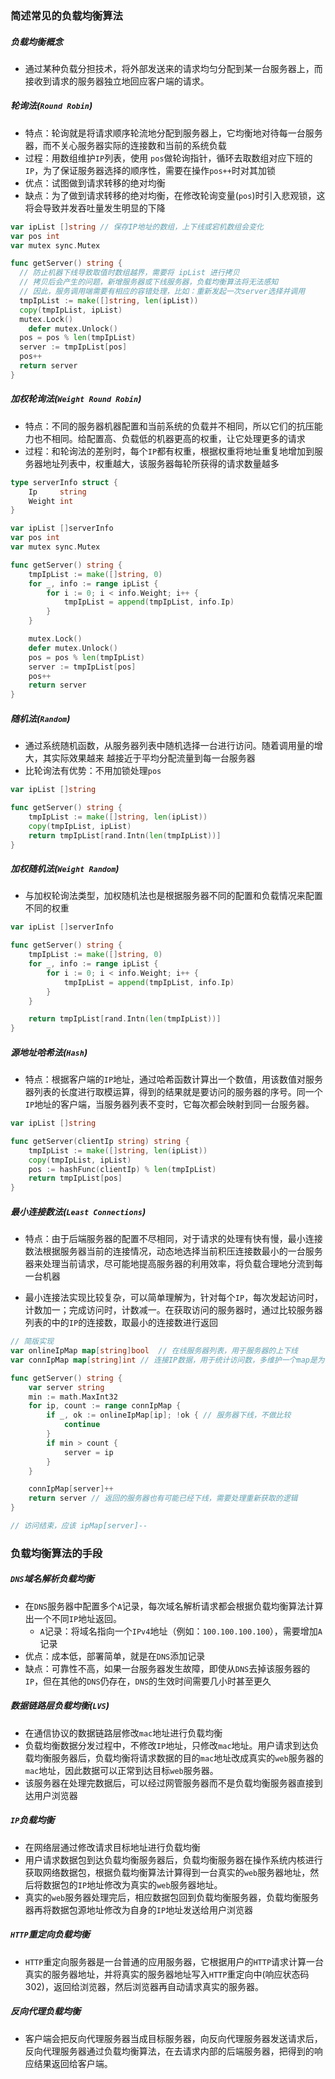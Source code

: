 ### 简述常见的负载均衡算法

##### 负载均衡概念

- 通过某种负载分担技术，将外部发送来的请求均匀分配到某一台服务器上，而接收到请求的服务器独立地回应客户端的请求。

##### 轮询法(`Round Robin`)

- 特点：轮询就是将请求顺序轮流地分配到服务器上，它均衡地对待每一台服务器，而不关心服务器实际的连接数和当前的系统负载
- 过程：用数组维护`IP`列表，使用 `pos`做轮询指针，循环去取数组对应下班的`IP`，为了保证服务器选择的顺序性，需要在操作`pos++`时对其加锁
- 优点：试图做到请求转移的绝对均衡
- 缺点：为了做到请求转移的绝对均衡，在修改轮询变量(`pos`)时引入悲观锁，这将会导致并发吞吐量发生明显的下降

```go
var ipList []string // 保存IP地址的数组，上下线或宕机数组会变化
var pos int
var mutex sync.Mutex

func getServer() string {
  // 防止机器下线导致取值时数组越界，需要将 ipList 进行拷贝
  // 拷贝后会产生的问题，新增服务器或下线服务器，负载均衡算法将无法感知
  // 因此，服务调用端需要有相应的容错处理，比如：重新发起一次server选择并调用
  tmpIpList := make([]string, len(ipList))
  copy(tmpIpList, ipList)
  mutex.Lock()
	defer mutex.Unlock()
  pos = pos % len(tmpIpList) 
  server := tmpIpList[pos]
  pos++
  return server
}
```

##### 加权轮询法(`Weight Round Robin`)

- 特点：不同的服务器机器配置和当前系统的负载并不相同，所以它们的抗压能力也不相同。给配置高、负载低的机器更高的权重，让它处理更多的请求
- 过程：和轮询法的差别时，每个`IP`都有权重，根据权重将地址重复地增加到服务器地址列表中，权重越大，该服务器每轮所获得的请求数量越多

```go
type serverInfo struct {
	Ip     string
	Weight int
}

var ipList []serverInfo
var pos int
var mutex sync.Mutex

func getServer() string {
	tmpIpList := make([]string, 0)
	for _, info := range ipList {
		for i := 0; i < info.Weight; i++ {
			tmpIpList = append(tmpIpList, info.Ip)
		}
	}

	mutex.Lock()
	defer mutex.Unlock()
	pos = pos % len(tmpIpList)
	server := tmpIpList[pos]
	pos++
	return server
}
```

##### 随机法(`Random`)

- 通过系统随机函数，从服务器列表中随机选择一台进行访问。随着调用量的增大，其实际效果越来 越接近于平均分配流量到每一台服务器
- 比轮询法有优势：不用加锁处理`pos`

```go
var ipList []string

func getServer() string {
	tmpIpList := make([]string, len(ipList))
	copy(tmpIpList, ipList)
	return tmpIpList[rand.Intn(len(tmpIpList))]
}
```

##### 加权随机法(`Weight Random`)

- 与加权轮询法类型，加权随机法也是根据服务器不同的配置和负载情况来配置不同的权重

```go
var ipList []serverInfo

func getServer() string {
	tmpIpList := make([]string, 0)
	for _, info := range ipList {
		for i := 0; i < info.Weight; i++ {
			tmpIpList = append(tmpIpList, info.Ip)
		}
	}

	return tmpIpList[rand.Intn(len(tmpIpList))]
}
```

##### 源地址哈希法(`Hash`)

- 特点：根据客户端的`IP`地址，通过哈希函数计算出一个数值，用该数值对服务器列表的长度进行取模运算，得到的结果就是要访问的服务器的序号。同一个`IP`地址的客户端，当服务器列表不变时，它每次都会映射到同一台服务器。

```go
var ipList []string

func getServer(clientIp string) string {
	tmpIpList := make([]string, len(ipList))
	copy(tmpIpList, ipList)
	pos := hashFunc(clientIp) % len(tmpIpList)
	return tmpIpList[pos]
}
```

##### 最小连接数法(`Least Connections`)

- 特点：由于后端服务器的配置不尽相同，对于请求的处理有快有慢，最小连接数法根据服务器当前的连接情况，动态地选择当前积压连接数最小的一台服务器来处理当前请求，尽可能地提高服务器的利用效率，将负载合理地分流到每一台机器

- 最小连接法实现比较复杂，可以简单理解为，针对每个`IP`，每次发起访问时，计数加一；完成访问时，计数减一。在获取访问的服务器时，通过比较服务器列表的中的`IP`的连接数，取最小的连接数进行返回

```go
// 简版实现
var onlineIpMap map[string]bool  // 在线服务器列表，用于服务器的上下线
var connIpMap map[string]int // 连接IP数据，用于统计访问数，多维护一个map是为了下线和增加统计的并发问题

func getServer() string {
	var server string
	min := math.MaxInt32
	for ip, count := range connIpMap {
		if _, ok := onlineIpMap[ip]; !ok { // 服务器下线，不做比较
			continue
		}
		if min > count {
			server = ip
		}
	}

	connIpMap[server]++
	return server // 返回的服务器也有可能已经下线，需要处理重新获取的逻辑
}

// 访问结束，应该 ipMap[server]--
```

### 负载均衡算法的手段

##### `DNS`域名解析负载均衡

- 在`DNS`服务器中配置多个`A`记录，每次域名解析请求都会根据负载均衡算法计算出一个不同`IP`地址返回。
  - `A`记录：将域名指向一个`IPv4`地址（例如：`100.100.100.100`），需要增加`A`记录
- 优点：成本低，部署简单，就是在`DNS`添加记录
- 缺点：可靠性不高，如果一台服务器发生故障，即使从`DNS`去掉该服务器的`IP`，但在其他的`DNS`仍存在，`DNS`的生效时间需要几小时甚至更久

##### 数据链路层负载均衡(`LVS`)

- 在通信协议的数据链路层修改`mac`地址进行负载均衡
- 负载均衡数据分发过程中，不修改`IP`地址，只修改`mac`地址。用户请求到达负载均衡服务器后，负载均衡将请求数据的目的`mac`地址改成真实的`web`服务器的`mac`地址，因此数据可以正常到达目标`web`服务器。
- 该服务器在处理完数据后，可以经过网管服务器而不是负载均衡服务器直接到达用户浏览器

##### `IP`负载均衡

- 在网络层通过修改请求目标地址进行负载均衡
- 用户请求数据包到达负载均衡服务器后，负载均衡服务器在操作系统内核进行获取网络数据包，根据负载均衡算法计算得到一台真实的`web`服务器地址，然后将数据包的`IP`地址修改为真实的`web`服务器地址。
- 真实的`web`服务器处理完后，相应数据包回到负载均衡服务器，负载均衡服务器再将数据包源地址修改为自身的`IP`地址发送给用户浏览器

##### `HTTP`重定向负载均衡

- `HTTP`重定向服务器是一台普通的应用服务器，它根据用户的`HTTP`请求计算一台真实的服务器地址，并将真实的服务器地址写入`HTTP`重定向中(响应状态码302)，返回给浏览器，然后浏览器再自动请求真实的服务器。

##### 反向代理负载均衡

- 客户端会把反向代理服务器当成目标服务器，向反向代理服务器发送请求后，反向代理服务器通过负载均衡算法，在去请求内部的后端服务器，把得到的响应结果返回给客户端。